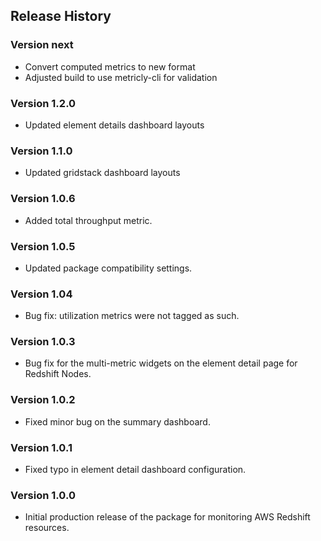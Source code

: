 ## Release History

### Version next

* Convert computed metrics to new format
* Adjusted build to use metricly-cli for validation

### Version 1.2.0

* Updated element details dashboard layouts

### Version 1.1.0

* Updated gridstack dashboard layouts

### Version 1.0.6

* Added total throughput metric.

### Version 1.0.5

* Updated package compatibility settings.

### Version 1.04

* Bug fix: utilization metrics were not tagged as such.

### Version 1.0.3

* Bug fix for the multi-metric widgets on the element detail page for Redshift Nodes.

### Version 1.0.2

* Fixed minor bug on the summary dashboard.

### Version 1.0.1

* Fixed typo in element detail dashboard configuration.

### Version 1.0.0

* Initial production release of the package for monitoring AWS Redshift resources.
